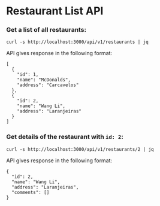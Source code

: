 # Restaurant List API

### Get a list of all restaurants:
```
curl -s http://localhost:3000/api/v1/restaurants | jq
```
API gives response in the following format:
```
[
  {
    "id": 1,
    "name": "McDonalds",
    "address": "Carcavelos"
  },
  {
    "id": 2,
    "name": "Wang Li",
    "address": "Laranjeiras"
  }
]

```

### Get details of the restaurant with ` id: 2 `:
```
curl -s http://localhost:3000/api/v1/restaurants/2 | jq
```
API gives response in the following format:
```
{
  "id": 2,
  "name": "Wang Li",
  "address": "Laranjeiras",
  "comments": []
}
```
